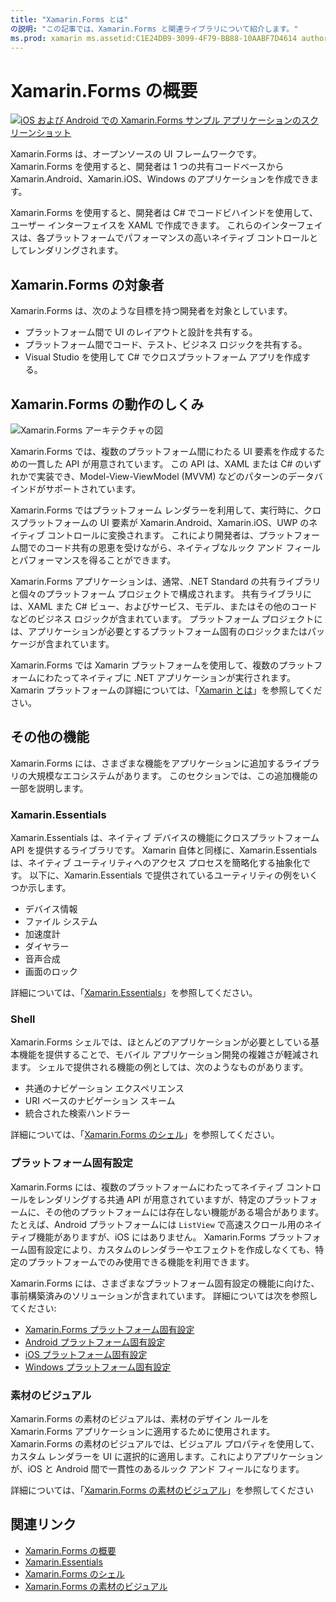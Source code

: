 ```yaml
---
title: "Xamarin.Forms とは"
の説明: "この記事では、Xamarin.Forms と関連ライブラリについて紹介します。"
ms.prod: xamarin ms.assetid:C1E24DB9-3099-4F79-BB88-10AABF7D4614 author: profexorgeek ms.author: jusjohns ms.date:05/28/2020 no-loc: [Xamarin.Forms, Xamarin.Essentials]
---
```


# <a name="what-is-xamarinforms"></a>Xamarin.Forms の概要

[![iOS および Android での Xamarin.Forms サンプル アプリケーションのスクリーンショット](what-is-xamarin-forms-images/xamarin-forms-app-cropped.png)](what-is-xamarin-forms-images/xamarin-forms-app.png#lightbox)

Xamarin.Forms は、オープンソースの UI フレームワークです。 Xamarin.Forms を使用すると、開発者は 1 つの共有コードベースから Xamarin.Android、Xamarin.iOS、Windows のアプリケーションを作成できます。

Xamarin.Forms を使用すると、開発者は C# でコードビハインドを使用して、ユーザー インターフェイスを XAML で作成できます。 これらのインターフェイスは、各プラットフォームでパフォーマンスの高いネイティブ コントロールとしてレンダリングされます。

## <a name="who-xamarinforms-is-for"></a>Xamarin.Forms の対象者

Xamarin.Forms は、次のような目標を持つ開発者を対象としています。

- プラットフォーム間で UI のレイアウトと設計を共有する。
- プラットフォーム間でコード、テスト、ビジネス ロジックを共有する。
- Visual Studio を使用して C# でクロスプラットフォーム アプリを作成する。

## <a name="how-xamarinforms-works"></a>Xamarin.Forms の動作のしくみ

![Xamarin.Forms アーキテクチャの図](what-is-xamarin-forms-images/xamarin-forms-architecture.png)

Xamarin.Forms では、複数のプラットフォーム間にわたる UI 要素を作成するための一貫した API が用意されています。 この API は、XAML または C# のいずれかで実装でき、Model-View-ViewModel (MVVM) などのパターンのデータバインドがサポートされています。

Xamarin.Forms ではプラットフォーム レンダラーを利用して、実行時に、クロスプラットフォームの UI 要素が Xamarin.Android、Xamarin.iOS、UWP のネイティブ コントロールに変換されます。 これにより開発者は、プラットフォーム間でのコード共有の恩恵を受けながら、ネイティブなルック アンド フィールとパフォーマンスを得ることができます。

Xamarin.Forms アプリケーションは、通常、.NET Standard の共有ライブラリと個々のプラットフォーム プロジェクトで構成されます。 共有ライブラリには、XAML また C# ビュー、およびサービス、モデル、またはその他のコードなどのビジネス ロジックが含まれています。 プラットフォーム プロジェクトには、アプリケーションが必要とするプラットフォーム固有のロジックまたはパッケージが含まれています。

Xamarin.Forms では Xamarin プラットフォームを使用して、複数のプラットフォームにわたってネイティブに .NET アプリケーションが実行されます。 Xamarin プラットフォームの詳細については、「[Xamarin とは](~/get-started/what-is-xamarin.md)」を参照してください。

## <a name="additional-functionality"></a>その他の機能

Xamarin.Forms には、さまざまな機能をアプリケーションに追加するライブラリの大規模なエコシステムがあります。 このセクションでは、この追加機能の一部を説明します。

### Xamarin.Essentials

Xamarin.Essentials は、ネイティブ デバイスの機能にクロスプラットフォーム API を提供するライブラリです。 Xamarin 自体と同様に、Xamarin.Essentials は、ネイティブ ユーティリティへのアクセス プロセスを簡略化する抽象化です。 以下に、Xamarin.Essentials で提供されているユーティリティの例をいくつか示します。

- デバイス情報
- ファイル システム
- 加速度計
- ダイヤラー
- 音声合成
- 画面のロック

詳細については、「[Xamarin.Essentials](~/essentials/index.md)」を参照してください。

### <a name="shell"></a>Shell

Xamarin.Forms シェルでは、ほとんどのアプリケーションが必要としている基本機能を提供することで、モバイル アプリケーション開発の複雑さが軽減されます。 シェルで提供される機能の例としては、次のようなものがあります。

- 共通のナビゲーション エクスペリエンス
- URI ベースのナビゲーション スキーム
- 統合された検索ハンドラー

詳細については、「[Xamarin.Forms のシェル](~/xamarin-forms/app-fundamentals/shell/index.md)」を参照してください。

### <a name="platform-specifics"></a>プラットフォーム固有設定

Xamarin.Forms には、複数のプラットフォームにわたってネイティブ コントロールをレンダリングする共通 API が用意されていますが、特定のプラットフォームに、その他のプラットフォームには存在しない機能がある場合があります。 たとえば、Android プラットフォームには `ListView` で高速スクロール用のネイティブ機能がありますが、iOS にはありません。 Xamarin.Forms プラットフォーム固有設定により、カスタムのレンダラーやエフェクトを作成しなくても、特定のプラットフォームでのみ使用できる機能を利用できます。

Xamarin.Forms には、さまざまなプラットフォーム固有設定の機能に向けた、事前構築済みのソリューションが含まれています。 詳細については次を参照してください:

- [Xamarin.Forms プラットフォーム固有設定](~/xamarin-forms/platform/platform-specifics/index.md)
- [Android プラットフォーム固有設定](~/xamarin-forms/platform/android/index.md)
- [iOS プラットフォーム固有設定](~/xamarin-forms/platform/ios/index.md)
- [Windows プラットフォーム固有設定](~/xamarin-forms/platform/windows/index.md)

### <a name="material-visual"></a>素材のビジュアル

Xamarin.Forms の素材のビジュアルは、素材のデザイン ルールを Xamarin.Forms アプリケーションに適用するために使用されます。 Xamarin.Forms の素材のビジュアルでは、ビジュアル プロパティを使用して、カスタム レンダラーを UI に選択的に適用します。これによりアプリケーションが、iOS と Android 間で一貫性のあるルック アンド フィールになります。

詳細については、「[Xamarin.Forms の素材のビジュアル](~/xamarin-forms/user-interface/visual/material-visual.md)」を参照してください

## <a name="related-links"></a>関連リンク

- [Xamarin.Forms の概要](~/xamarin-forms/index.yml)
- [Xamarin.Essentials](~/essentials/index.md)
- [Xamarin.Forms のシェル](~/xamarin-forms/app-fundamentals/shell/index.md)
- [Xamarin.Forms の素材のビジュアル](~/xamarin-forms/user-interface/visual/material-visual.md)
